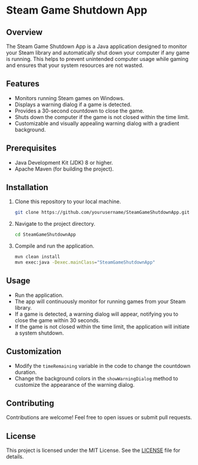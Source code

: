 # Steam Game Shutdown App

## Overview
The Steam Game Shutdown App is a Java application designed to monitor your Steam library and automatically shut down your computer if any game is running. This helps to prevent unintended computer usage while gaming and ensures that your system resources are not wasted.

## Features
- Monitors running Steam games on Windows.
- Displays a warning dialog if a game is detected.
- Provides a 30-second countdown to close the game.
- Shuts down the computer if the game is not closed within the time limit.
- Customizable and visually appealing warning dialog with a gradient background.

## Prerequisites
- Java Development Kit (JDK) 8 or higher.
- Apache Maven (for building the project).

## Installation
1. Clone this repository to your local machine.
   ```bash
   git clone https://github.com/yourusername/SteamGameShutdownApp.git
   ```
2. Navigate to the project directory.
   ```bash
   cd SteamGameShutdownApp
   ```
3. Compile and run the application.
   ```bash
   mvn clean install
   mvn exec:java -Dexec.mainClass="SteamGameShutdownApp"
   ```

## Usage
- Run the application.
- The app will continuously monitor for running games from your Steam library.
- If a game is detected, a warning dialog will appear, notifying you to close the game within 30 seconds.
- If the game is not closed within the time limit, the application will initiate a system shutdown.

## Customization
- Modify the `timeRemaining` variable in the code to change the countdown duration.
- Change the background colors in the `showWarningDialog` method to customize the appearance of the warning dialog.

## Contributing
Contributions are welcome! Feel free to open issues or submit pull requests.

## License
This project is licensed under the MIT License. See the [LICENSE](LICENSE) file for details.
